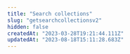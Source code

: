 ```yaml
---
title: "Search collections"
slug: "getsearchcollectionsv2"
hidden: false
createdAt: "2023-03-28T19:21:44.111Z"
updatedAt: "2023-08-18T15:11:28.683Z"
---
```

